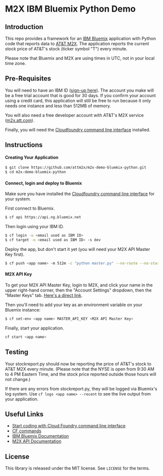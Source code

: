 # M2X IBM Bluemix Python Demo


## Introduction

This repo provides a framework for an [IBM Bluemix](http://www.bluemix.net) application with Python code that reports data to [AT&T M2X](https://m2x.att.com). The application reports the current stock price of AT&T's stock (ticker symbol "T") every minute.

Please note that Bluemix and M2X are using times in UTC, not in your local time zone.


## Pre-Requisites

You will need to have an IBM ID ([sign-up here](https://apps.admin.ibmcloud.com/manage/trial/bluemix.html)). The account you make will be a free trial account that is good for 30 days. If you confirm your account using a credit card, this application will still be free to run because it only needs one instance and less than 512MB of memory.

You will also need a free developer account with AT&amp;T's M2X service ([m2x.att.com](https://m2x.att.com)).

Finally, you will need the [Cloudfoundry command line interface](https://github.com/cloudfoundry/cli/releases) installed. 

## Instructions

#### Creating Your Application

```bash
$ git clone https://github.com/attm2x/m2x-demo-bluemix-python.git
$ cd m2x-demo-bluemix-python
```

#### Connect, login and deploy to Bluemix

Make sure you have installed the [Cloudfoundry command line interface](https://github.com/cloudfoundry/cli/releases) for your system.

First connect to Bluemix.
```bash
$ cf api https://api.ng.bluemix.net
```
Then login using your IBM ID.
```bash
$ cf login -u <email used as IBM ID>
$ cf target -o <email used as IBM ID> -s dev
```
Deploy the app, but don't start it yet (you will need your M2X API Master Key first).
```bash
$ cf push <app name> -m 512m -c "python master.py" --no-route --no-start
```


#### M2X API Key

To get your M2X API Master Key, login to M2X, and click your name in the upper right-hand corner, then the "Account Settings" dropdown, then the "Master Keys" tab. [Here's a direct link](https://m2x.att.com/account#master-keys). 

Then you'll need to add your key as an environment variable on your Bluemix instance:
```bash
$ cf set-env <app name> MASTER_API_KEY <M2X API Master Key>
```
Finally, start your application.

```bash
cf start <app name>
```


## Testing

Your stockreport.py should now be reporting the price of AT&T's stock to AT&T M2X every minute. (Please note that the NYSE is open from 9:30 AM to 4 PM Eastern Time, and the stock price reported outside those hours will not change.)

If there are any errors from stockreport.py, they will be logged via Bluemix's log system. Use ```cf logs <app name> --recent``` to see the live output from your application.

## Useful Links

- [Start coding with Cloud Foundry command line interface](https://www.ng.bluemix.net/docs/#starters/install_cli.html)
- [CF commands](https://www.ng.bluemix.net/docs/#cli/index.html#cli) 
- [IBM Bluemix Documentation](https://www.ng.bluemix.net/docs/#)
- [M2X API Documentation](https://m2x.att.com/developer/documentation/overview)

## License

This library is released under the MIT license. See ``LICENSE`` for the terms.
